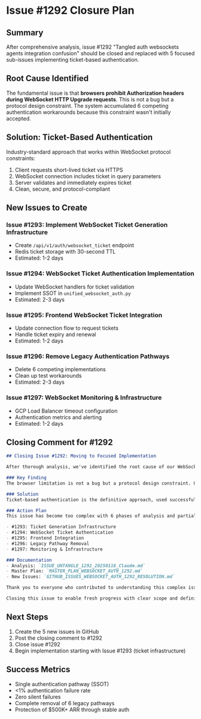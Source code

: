 # Issue #1292 Closure Plan

## Summary
After comprehensive analysis, issue #1292 "Tangled auth websockets agents integration confusion" should be closed and replaced with 5 focused sub-issues implementing ticket-based authentication.

## Root Cause Identified
The fundamental issue is that **browsers prohibit Authorization headers during WebSocket HTTP Upgrade requests**. This is not a bug but a protocol design constraint. The system accumulated 6 competing authentication workarounds because this constraint wasn't initially accepted.

## Solution: Ticket-Based Authentication
Industry-standard approach that works within WebSocket protocol constraints:
1. Client requests short-lived ticket via HTTPS
2. WebSocket connection includes ticket in query parameters
3. Server validates and immediately expires ticket
4. Clean, secure, and protocol-compliant

## New Issues to Create

### Issue #1293: Implement WebSocket Ticket Generation Infrastructure
- Create `/api/v1/auth/websocket_ticket` endpoint
- Redis ticket storage with 30-second TTL
- Estimated: 1-2 days

### Issue #1294: WebSocket Ticket Authentication Implementation
- Update WebSocket handlers for ticket validation
- Implement SSOT in `unified_websocket_auth.py`
- Estimated: 2-3 days

### Issue #1295: Frontend WebSocket Ticket Integration
- Update connection flow to request tickets
- Handle ticket expiry and renewal
- Estimated: 1-2 days

### Issue #1296: Remove Legacy Authentication Pathways
- Delete 6 competing implementations
- Clean up test workarounds
- Estimated: 2-3 days

### Issue #1297: WebSocket Monitoring & Infrastructure
- GCP Load Balancer timeout configuration
- Authentication metrics and alerting
- Estimated: 1-2 days

## Closing Comment for #1292

```markdown
## Closing Issue #1292: Moving to Focused Implementation

After thorough analysis, we've identified the root cause of our WebSocket authentication confusion: attempting to force HTTP authentication patterns onto the WebSocket protocol, which fundamentally cannot support Authorization headers during the upgrade handshake.

### Key Finding
The browser limitation is not a bug but a protocol design constraint. Our 6 competing authentication pathways resulted from incremental workarounds rather than accepting this reality and implementing the industry-standard solution.

### Solution
Ticket-based authentication is the definitive approach, used successfully by platforms like Slack and Discord for WebSocket auth.

### Action Plan
This issue has become too complex with 6 phases of analysis and partial implementations. We're closing it in favor of 5 focused sub-issues:

- #1293: Ticket Generation Infrastructure
- #1294: WebSocket Ticket Authentication
- #1295: Frontend Integration
- #1296: Legacy Pathway Removal
- #1297: Monitoring & Infrastructure

### Documentation
- Analysis: `ISSUE_UNTANGLE_1292_20250116_Claude.md`
- Master Plan: `MASTER_PLAN_WEBSOCKET_AUTH_1292.md`
- New Issues: `GITHUB_ISSUES_WEBSOCKET_AUTH_1292_RESOLUTION.md`

Thank you to everyone who contributed to understanding this complex issue. The new focused issues will enable parallel development and clear ownership.

Closing this issue to enable fresh progress with clear scope and definitive solution.
```

## Next Steps
1. Create the 5 new issues in GitHub
2. Post the closing comment to #1292
3. Close issue #1292
4. Begin implementation starting with Issue #1293 (ticket infrastructure)

## Success Metrics
- Single authentication pathway (SSOT)
- <1% authentication failure rate
- Zero silent failures
- Complete removal of 6 legacy pathways
- Protection of $500K+ ARR through stable auth